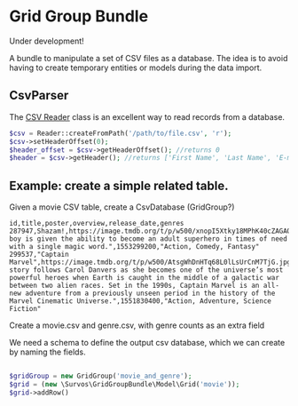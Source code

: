 # Grid Group Bundle

Under development!

A bundle to manipulate a set of CSV files as a database.  The idea is to avoid having to create temporary entities or models during the data import.

## CsvParser
The [CSV Reader](https://csv.thephpleague.com/9.0/reader/) class is an excellent way to read records from a database.

```php
$csv = Reader::createFromPath('/path/to/file.csv', 'r');
$csv->setHeaderOffset(0);
$header_offset = $csv->getHeaderOffset(); //returns 0
$header = $csv->getHeader(); //returns ['First Name', 'Last Name', 'E-mail']

```
    
## Example: create a simple related table.

Given a movie CSV table, create a CsvDatabase (GridGroup?)

```
id,title,poster,overview,release_date,genres
287947,Shazam!,https://image.tmdb.org/t/p/w500/xnopI5Xtky18MPhK40cZAGAOVeV.jpg,"A boy is given the ability to become an adult superhero in times of need with a single magic word.",1553299200,"Action, Comedy, Fantasy"
299537,"Captain Marvel",https://image.tmdb.org/t/p/w500/AtsgWhDnHTq68L0lLsUrCnM7TjG.jpg,"The story follows Carol Danvers as she becomes one of the universe’s most powerful heroes when Earth is caught in the middle of a galactic war between two alien races. Set in the 1990s, Captain Marvel is an all-new adventure from a previously unseen period in the history of the Marvel Cinematic Universe.",1551830400,"Action, Adventure, Science Fiction"
```

Create a movie.csv and genre.csv, with genre counts as an extra field

We need a schema to define the output csv database, which we can create by naming the fields.

```php

$gridGroup = new GridGroup('movie_and_genre');
$grid = (new \Survos\GridGroupBundle\Model\Grid('movie'));
$grid->addRow()




```
